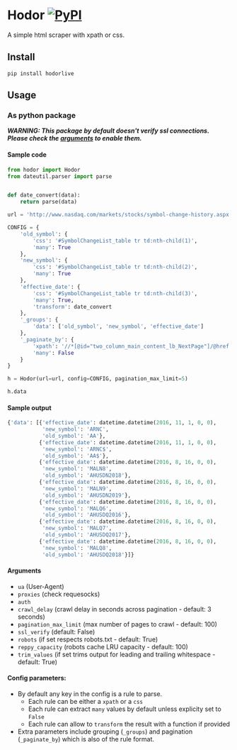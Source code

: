 

# Hodor [![PyPI](https://img.shields.io/pypi/v/hodorlive.svg?maxAge=2592000?style=plastic)](https://pypi.python.org/pypi/hodorlive/)

A simple html scraper with xpath or css.

## Install

```pip install hodorlive```

## Usage

### As python package

***WARNING: This package by default doesn't verify ssl connections. Please check the [arguments](#arguments) to enable them.***

#### Sample code
```python
from hodor import Hodor
from dateutil.parser import parse


def date_convert(data):
    return parse(data)

url = 'http://www.nasdaq.com/markets/stocks/symbol-change-history.aspx'

CONFIG = {
    'old_symbol': {
        'css': '#SymbolChangeList_table tr td:nth-child(1)',
        'many': True
    },
    'new_symbol': {
        'css': '#SymbolChangeList_table tr td:nth-child(2)',
        'many': True
    },
    'effective_date': {
        'css': '#SymbolChangeList_table tr td:nth-child(3)',
        'many': True,
        'transform': date_convert
    },
    '_groups': {
        'data': ['old_symbol', 'new_symbol', 'effective_date']
    },
    '_paginate_by': {
        'xpath': '//*[@id="two_column_main_content_lb_NextPage"]/@href',
        'many': False
    }
}

h = Hodor(url=url, config=CONFIG, pagination_max_limit=5)

h.data
```
#### Sample output
```python
{'data': [{'effective_date': datetime.datetime(2016, 11, 1, 0, 0),
           'new_symbol': 'ARNC',
           'old_symbol': 'AA'},
          {'effective_date': datetime.datetime(2016, 11, 1, 0, 0),
           'new_symbol': 'ARNC$',
           'old_symbol': 'AA$'},
          {'effective_date': datetime.datetime(2016, 8, 16, 0, 0),
           'new_symbol': 'MALN8',
           'old_symbol': 'AHUSDN2018'},
          {'effective_date': datetime.datetime(2016, 8, 16, 0, 0),
           'new_symbol': 'MALN9',
           'old_symbol': 'AHUSDN2019'},
          {'effective_date': datetime.datetime(2016, 8, 16, 0, 0),
           'new_symbol': 'MALQ6',
           'old_symbol': 'AHUSDQ2016'},
          {'effective_date': datetime.datetime(2016, 8, 16, 0, 0),
           'new_symbol': 'MALQ7',
           'old_symbol': 'AHUSDQ2017'},
          {'effective_date': datetime.datetime(2016, 8, 16, 0, 0),
           'new_symbol': 'MALQ8',
           'old_symbol': 'AHUSDQ2018'}]}
```

#### Arguments

- ```ua``` (User-Agent)
- ```proxies``` (check requesocks)
- ```auth```
- ```crawl_delay``` (crawl delay in seconds across pagination - default: 3 seconds)
- ```pagination_max_limit``` (max number of pages to crawl - default: 100)
- ```ssl_verify``` (default: False)
- ```robots``` (if set respects robots.txt - default: True)
- ```reppy_capacity``` (robots cache LRU capacity - default: 100)
- ```trim_values``` (if set trims output for leading and trailing whitespace - default: True)


#### Config parameters:
- By default any key in the config is a rule to parse.
    - Each rule can be either a ```xpath``` or a ```css```
    - Each rule can extract ```many``` values by default unless explicity set to ```False```
    - Each rule can allow to ```transform``` the result with a function if provided
- Extra parameters include grouping (```_groups```) and pagination (```_paginate_by```) which is also of the rule format.


